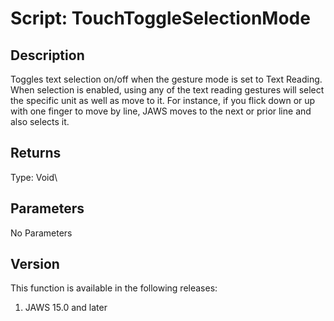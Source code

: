 # Script: TouchToggleSelectionMode

## Description

Toggles text selection on/off when the gesture mode is set to Text
Reading. When selection is enabled, using any of the text reading
gestures will select the specific unit as well as move to it. For
instance, if you flick down or up with one finger to move by line, JAWS
moves to the next or prior line and also selects it.

## Returns

Type: Void\

## Parameters

No Parameters

## Version

This function is available in the following releases:

1.  JAWS 15.0 and later
